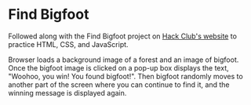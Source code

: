 # Find Bigfoot

Followed along with the Find Bigfoot project on [Hack Club's website](https://workshops.hackclub.com/find_bigfoot/) to practice HTML, CSS, and JavaScript.

Browser loads a background image of a forest and an image of bigfoot. Once the bigfoot image is clicked on a pop-up box displays the text, "Woohoo, you win! You found bigfoot!". Then bigfoot randomly moves to another part of the screen where you can continue to find it, and the winning message is displayed again.
